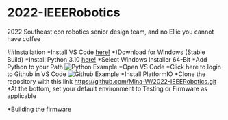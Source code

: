 # 2022-IEEERobotics
2022 Southeast con robotics senior design team, and no Ellie you cannot have coffee

##Installation
*Install VS Code [here!](https://code.visualstudio.com/)
	*)Download for Windows (Stable Build)
*Install Python 3.10 [here!](https://www.python.org/downloads/release/python-3100/)
	*Select Windows Installer 64-Bit
	*Add Python to your Path ![Python Example](/img/python.png)
*Open VS Code
	*Click here to login to Github in VS Code ![Github Example](/img/github.png)
	*Install PlatformIO 
	*Clone the repository with this link https://github.com/Mina-W/2022-IEEERobotics.git
	*At the bottom, set your default environment to Testing or Firmware as applicable

*Building the firmware